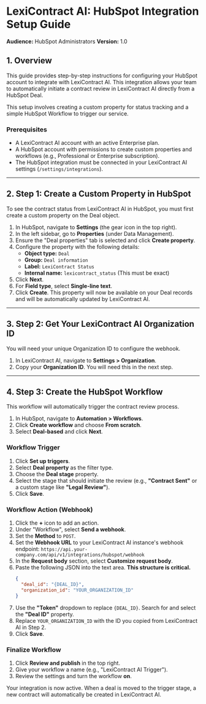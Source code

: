 # LexiContract AI: HubSpot Integration Setup Guide

**Audience:** HubSpot Administrators
**Version:** 1.0

## 1. Overview

This guide provides step-by-step instructions for configuring your HubSpot account to integrate with LexiContract AI. This integration allows your team to automatically initiate a contract review in LexiContract AI directly from a HubSpot Deal.

This setup involves creating a custom property for status tracking and a simple HubSpot Workflow to trigger our service.

### Prerequisites
*   A LexiContract AI account with an active Enterprise plan.
*   A HubSpot account with permissions to create custom properties and workflows (e.g., Professional or Enterprise subscription).
*   The HubSpot integration must be connected in your LexiContract AI settings (`/settings/integrations`).

---

## 2. Step 1: Create a Custom Property in HubSpot

To see the contract status from LexiContract AI in HubSpot, you must first create a custom property on the Deal object.

1.  In HubSpot, navigate to **Settings** (the gear icon in the top right).
2.  In the left sidebar, go to **Properties** (under Data Management).
3.  Ensure the "Deal properties" tab is selected and click **Create property**.
4.  Configure the property with the following details:
    *   **Object type:** `Deal`
    *   **Group:** `Deal information`
    *   **Label:** `LexiContract Status`
    *   **Internal name:** `lexicontract_status` (This must be exact)
5.  Click **Next**.
6.  For **Field type**, select **Single-line text**.
7.  Click **Create**. This property will now be available on your Deal records and will be automatically updated by LexiContract AI.

---

## 3. Step 2: Get Your LexiContract AI Organization ID

You will need your unique Organization ID to configure the webhook.

1.  In LexiContract AI, navigate to **Settings > Organization**.
2.  Copy your **Organization ID**. You will need this in the next step.

---

## 4. Step 3: Create the HubSpot Workflow

This workflow will automatically trigger the contract review process.

1.  In HubSpot, navigate to **Automation > Workflows**.
2.  Click **Create workflow** and choose **From scratch**.
3.  Select **Deal-based** and click **Next**.

### Workflow Trigger

1.  Click **Set up triggers**.
2.  Select **Deal property** as the filter type.
3.  Choose the **Deal stage** property.
4.  Select the stage that should initiate the review (e.g., **"Contract Sent"** or a custom stage like **"Legal Review"**).
5.  Click **Save**.

### Workflow Action (Webhook)

1.  Click the **+** icon to add an action.
2.  Under "Workflow", select **Send a webhook**.
3.  Set the **Method** to `POST`.
4.  Set the **Webhook URL** to your LexiContract AI instance's webhook endpoint:
    `https://api.your-company.com/api/v1/integrations/hubspot/webhook`
5.  In the **Request body** section, select **Customize request body**.
6.  Paste the following JSON into the text area. **This structure is critical.**
    ```json
    {
      "deal_id": "{DEAL_ID}",
      "organization_id": "YOUR_ORGANIZATION_ID"
    }
    ```
7.  Use the **"Token"** dropdown to replace `{DEAL_ID}`. Search for and select the **"Deal ID"** property.
8.  Replace `YOUR_ORGANIZATION_ID` with the ID you copied from LexiContract AI in Step 2.
9.  Click **Save**.

### Finalize Workflow

1.  Click **Review and publish** in the top right.
2.  Give your workflow a name (e.g., "LexiContract AI Trigger").
3.  Review the settings and turn the workflow **on**.

Your integration is now active. When a deal is moved to the trigger stage, a new contract will automatically be created in LexiContract AI.